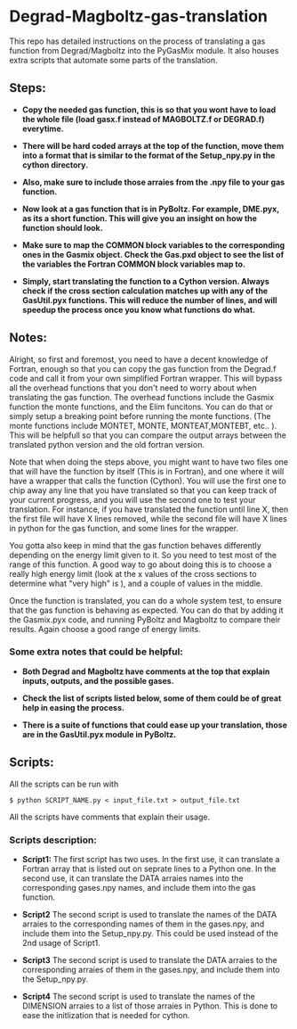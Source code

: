 # Degrad-Magboltz-gas-translation
This repo has detailed instructions on the process of translating a gas function from Degrad/Magboltz into the PyGasMix module. It also houses extra scripts that automate some parts of the translation.

## Steps:
* **Copy the needed gas function, this is so that you wont have to load the whole file (load gasx.f instead of MAGBOLTZ.f or DEGRAD.f) everytime.**

* **There will be hard coded arrays at the top of the function, move them into a format that is similar to the format of the Setup_npy.py in the cython directory.**

* **Also, make sure to include those arraies from the .npy file to your gas function.**

* **Now look at a gas function that is in PyBoltz. For example, DME.pyx, as its a short function. This will give you an insight on how the function should look.**

* **Make sure to map the COMMON block variables to the corresponding ones in the Gasmix object. Check the Gas.pxd object to see the list of the variables the Fortran COMMON block variables map to.**

* **Simply, start translating the function to a Cython version. Always check if the cross section calculation matches up with any of the GasUtil.pyx functions. This will reduce the number of lines, and will speedup the process once you know what functions do what.**

## Notes: 
  Alright, so first and foremost, you need to have a decent knowledge of Fortran, enough so that you can copy the gas function from the Degrad.f code and call it from your own simplified Fortran wrapper. This will bypass all the overhead functions that you don't need to worry about when translating the gas function. The overhead functions include the Gasmix function the monte functions, and the Elim funcitons. You can do that or simply setup a breaking point before running the monte functions. (The monte functions include MONTET, MONTE, MONTEAT,MONTEBT, etc.. ). This will be helpfull so that you can compare the output arrays between the translated python version and the old fortran version.

  Note that when doing the steps above, you might want to have two files one that will have the function by itself (This is in Fortran), and one where it will have a wrapper that calls the function (Cython). You will use the first one to chip away any line that you have translated so that you can keep track of your current progress, and you will use the second one to test your translation. For instance, if you have translated the function until line X, then the first file will have X lines removed, while the second file will have X lines in python for the gas function, and some lines for the wrapper.
  
  You gotta also keep in mind that the gas function behaves differently depending on the energy limit given to it. So you need to test most of the range of this function. A good way to go about doing this is to choose a really high energy limit (look at the x values of the cross sections to determine what "very high" is ), and a couple of values in the middle.

Once the function is translated, you can do a whole system test, to ensure that the gas function is behaving as expected. You can do that by adding it the Gasmix.pyx code, and running PyBoltz and Magboltz to compare their results. Again choose a good range of energy limits.

### Some extra notes that could be helpful: 
* **Both Degrad and Magboltz have comments at the top that explain inputs, outputs, and the possible gases.** 
  
* **Check the list of scripts listed below, some of them could be of great help in easing the process.**
  
* **There is a suite of functions that could ease up your translation, those are in the GasUtil.pyx module in PyBoltz.**

## Scripts:
All the scripts can be run with
```
$ python SCRIPT_NAME.py < input_file.txt > output_file.txt
```

All the scripts have comments that explain their usage.
### Scripts description:

* **Script1:** The first script has two uses. In the first use, it can translate a Fortran array that is listed out on seprate lines to a Python one. In the second use, it can translate the DATA arraies names into the corresponding gases.npy names, and include them into the gas function.

* **Script2** The second script is used to translate the names of the DATA arraies to the corresponding names of them in the gases.npy, and include them into the Setup_npy.py. This could be used instead of the 2nd usage of Script1.

* **Script3** The second script is used to translate the DATA arraies to the corresponding arraies of them in the gases.npy, and include them into the Setup_npy.py. 

* **Script4** The second script is used to translate the names of the DIMENSION arraies to a list of those arraies in Python. This is done to ease the initlization that is needed for cython.

